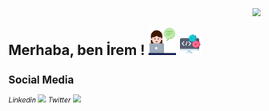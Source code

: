 <img align='right' src="https://github-readme-stats.vercel.app/api?username=iremakalp&show_icons=true">

# Merhaba, ben İrem ! <img src="https://github.com/iremakalp/iremakalp/blob/main/counseling.png" width="55" height="55" > <img src="https://github.com/iremakalp/iremakalp/blob/main/coding.png" width="45" height="45" >

## Social Media

_Linkedin_ <a href="https://www.linkedin.com/in/iremakalp-1912074162"><img src="https://img.icons8.com/color/48/000000/linkedin-circled--v2.png" witdh="40" height="40"/></a> _Twitter_ <a href="https://twitter.com/sadiremy"><img src="https://img.icons8.com/color/48/000000/twitter-circled--v3.png" witdh="40" height="40"/></a> 





